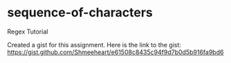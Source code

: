 # sequence-of-characters
Regex Tutorial

Created a gist for this assignment. Here is the link to the gist: https://gist.github.com/Shmeeheart/e61508c8435c94f9d7b0d5b916fa9bd6 
